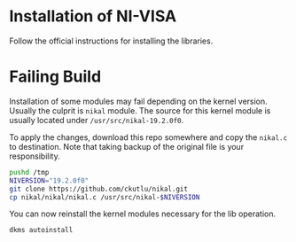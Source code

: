 # Installation of NI-VISA
Follow the official instructions for installing the libraries.

# Failing Build
Installation of some modules may fail depending on the kernel version.
Usually the culprit is `nikal` module.  The source for this kernel module is
usually located under `/usr/src/nikal-19.2.0f0`.

To apply the changes, download this repo somewhere and copy the `nikal.c` to
destination.  Note that taking backup of the original file is your
responsibility.

```bash
pushd /tmp
NIVERSION="19.2.0f0"
git clone https://github.com/ckutlu/nikal.git
cp nikal/nikal/nikal.c /usr/src/nikal-$NIVERSION
```
You can now reinstall the kernel modules necessary for the lib operation.

```bash
dkms autoinstall
```
